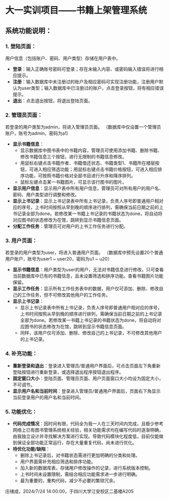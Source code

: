 # 大一实训项目——书籍上架管理系统

## 系统功能说明：

### 1. 登陆页面：
用户信息（包括账户、密码、用户类型）存储在用户表中。
- **登录**：输入正确账号密码可登录；存在未输入内容、或密码输入错误将进行相应提示。
- **注册**：输入数据库中未注册过的账户及相应密码可实现注册功能，注册用户默认为user类型；输入数据库中已注册过的账户，点击登录按钮，将有相应错误提示。
- **退出**：点击退出按钮，将退出登陆页面。

### 2. 管理员页面：
若登录的用户类型为admin，将进入管理员页面。
（数据库中仅设置一个管理员账户，账号为admin，密码为a1）
- **显示书籍信息**：
  - 显示数据库中图书表中的书籍内容，管理员可使用添加书籍、删除书籍、修改书籍信息三个按钮，进行无限制的书籍信息修改。
  - 用鼠标右键点击书籍作者、书籍借还状态、书籍类型1、书籍所在楼层按钮，可进入相应筛选功能；用鼠标右键点击书籍价格按钮，可进入相应排序功能，可按照书籍价格对全部书目进行升序和降序排列。
  - 鼠标左键点击某一书籍图片，可显示该行图书的图片。
- **显示用户信息**：显示用户表中所有用户信息，管理员可对所有用户的用户名、密码、用户类型进行调整和修改。
- **显示上书记录**：显示上书记录表中所有上书记录，负责人序号即普通用户相对应的序号，上书时间按照从早到晚的顺序进行排列，需确保当前日期之前的上书记录全部为done。若修改某一书籍上书记录的书籍状态为done，将自动将对应图书的状态修改为在馆，跳转到显示书籍信息页面。
- **分配工作任务**：管理员可对用户的上书工作任务进行分配。

### 3. 用户页面：
若登录的用户类型为user，将进入普通用户页面。
（数据库中预先设置20个普通用户账户，账号为user1 ~ user20，密码为u1 ~ u20）
- **显示书籍信息**：用户类型为user的用户，无法对书籍信息进行修改，只可查看当前数据库中已有的书籍信息，且未设置筛选和排序功能。查看书籍图片功能保留。
- **显示工作任务**：显示所有工作任务表中的数据，用户仅可添加、删除、修改自己的工作任务，但不可修改其他用户的工作任务。
- **显示上书记录**：
  - 显示上书记录表中所有上书记录，负责人序号即普通用户相对应的序号，上书时间按照从早到晚的顺序进行排列，需确保当前日期之前的上书记录全部为done。若修改某一书籍上书记录的书籍状态为done，将自动将对应图书的状态修改为在馆，跳转到显示书籍信息页面。
  - 同样，该用户仅可添加、删除、修改自己的上书记录，不可修改其他用户的上书记录。

### 4. 补充功能：
- **重新登录和退出**：登录进入管理员/普通用户界面后，可点击页面左下角重新登陆按钮进行重新登录，或选择退出程序按钮退出程序。
- **固定窗口大小**：登陆页面、管理员页面、用户页面窗口大小均设为固定大小，不可调节。
- **显示用户名和当前时间**：登录进入管理员/普通用户界面后，页面右下角显示当前登录用户的用户名和当前时间。

### 5. 功能优化：
- **代码完成情况**：因时间有限，代码全为我一人在三天时间内完成，且极少参考网络上已有图书管理系统相关经验，相关功能需求均在编写代码时逐渐明确，由我独立设计并寻找解决方案进行实现。导致代码模块化程度低，目前仅能做到保证全部功能正常运行，存在大量重复代码，尚未进行优化。
- **待优化功能/缺陷**：
  - 删除上书记录后，对书籍状态需进行更加明确的分类和处理。
  - 用户界面需补充相应筛选和排序功能。
  - 加入新的数据库表，存储用户修改操作的记录，进行系统版本控制。
  - 上书时间未设置限制，需结合相应功能需求进一步进行明确。
  - 最为重要的，重构代码，减少不必要的繁琐冗余。


庄绪成，2024/7/24 14:00:00，于四川大学江安校区二基楼A205
